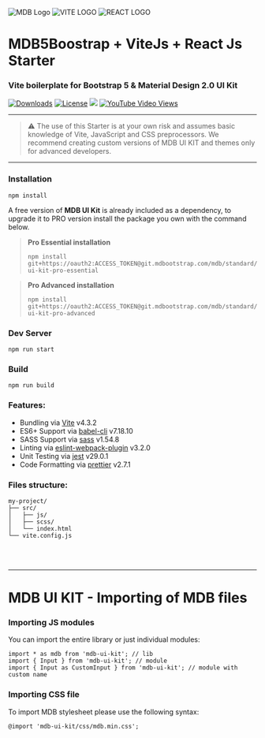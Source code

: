 ![MDB Logo](https://mdbootstrap.com/img/Marketing/general/logo/medium/mdb-r.png)
![VITE LOGO](https://www.linkpicture.com/q/logo-1_7.svg)
![REACT LOGO](https://cdn4.iconfinder.com/data/icons/logos-3/600/React.js_logo-64.png)

# MDB5Boostrap + ViteJs + React Js Starter

### Vite boilerplate for Bootstrap 5 & Material Design 2.0 UI Kit


<a href="https://npmcharts.com/compare/mdbootstrap?minimal=true"> <img src="https://img.shields.io/npm/dm/mdbootstrap.svg?label=MDB%20Downloads" alt="Downloads"></a>
<a href="https://github.com/mdbootstrap/bootstrap-material-design/blob/master/License.pdf"><img src="https://img.shields.io/badge/license-MIT-green.svg" alt="License"></a>
<a href="https://twitter.com/intent/tweet/?text=Thanks+@mdbootstrap+for+creating+amazing+and+free+Material+Design+for+Bootstrap+4+UI+KIT%20https://mdbootstrap.com/docs/jquery/&hashtags=javascript,code,webdesign,bootstrap"><img src="https://img.shields.io/twitter/url/http/shields.io.svg?style=social&label=Let%20us%20know%20you%20were%20here%21&"></a>
<a href="https://www.youtube.com/watch?v=c9B4TPnak1A&t=6s"><img alt="YouTube Video Views" src="https://img.shields.io/youtube/views/c9B4TPnak1A?label=Bootstrap%205%20Tutorial%20Views&style=social"></a>

___

> :warning: The use of this Starter is at your own risk and assumes basic knowledge of Vite, JavaScript and CSS preprocessors. We recommend creating custom versions of MDB UI KIT and themes only for advanced developers.

___

### Installation
```
npm install
```

A free version of **MDB UI Kit** is already included as a dependency, to upgrade it to PRO version install the package you own with the command below.

> **Pro Essential installation**
> ```
> npm install git+https://oauth2:ACCESS_TOKEN@git.mdbootstrap.com/mdb/standard/mdb-ui-kit-pro-essential
> ```

> **Pro Advanced installation**
> ```
> npm install git+https://oauth2:ACCESS_TOKEN@git.mdbootstrap.com/mdb/standard/mdb-ui-kit-pro-advanced
> ```

### Dev Server
```
npm run start
```

### Build
```
npm run build
```


### Features:

* Bundling via [Vite](https://github.com/vitejs/vite) v4.3.2
* ES6+ Support via [babel-cli](https://github.com/babel/babel) v7.18.10
* SASS Support via [sass](https://github.com/sass/dart-sass) v1.54.8
* Linting via [eslint-webpack-plugin](https://github.com/webpack-contrib/eslint-webpack-plugin) v3.2.0
* Unit Testing via [jest](https://github.com/facebook/jest) v29.0.1
* Code Formatting via [prettier](https://github.com/prettier/prettier) v2.7.1

### Files structure:

```
my-project/
├── src/
│   ├── js/
│   ├── scss/
│   └── index.html
└── vite.config.js
```
<br><br>

___

# MDB UI KIT - Importing of MDB files

### Importing JS modules
You can import the entire library or just individual modules:
```
import * as mdb from 'mdb-ui-kit'; // lib
import { Input } from 'mdb-ui-kit'; // module
import { Input as CustomInput } from 'mdb-ui-kit'; // module with custom name
```

### Importing CSS file
To import MDB stylesheet please use the following syntax:
```
@import 'mdb-ui-kit/css/mdb.min.css';
```


